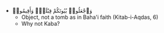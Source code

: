 - وَٱجْعَلُوا۟ بُيُوتَكُمْ قِبْلَةًۭ وَأَقِيمُوا۟
    - Object, not a tomb as in Baha'i faith (Kitab-i-Aqdas, 6)
    - Why not Kaba?
